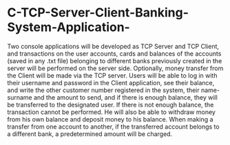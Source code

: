 # C-TCP-Server-Client-Banking-System-Application-
Two console applications will be developed as TCP Server and TCP Client, and transactions on the user accounts, cards and balances of the accounts (saved in any .txt file) belonging to different banks previously created in the server will be performed on the server side.  Optionally, money transfer from the Client will be made via the TCP server. Users will be able to log in with their username and password in the Client application, see their balance, and write the other customer number registered in the system, their name-surname and the amount to send, and if there is enough balance, they will be transferred to the designated user. If there is not enough balance, the transaction cannot be performed. He will also be able to withdraw money from his own balance and deposit money to his balance. When making a transfer from one account to another, if the transferred account belongs to a different bank, a predetermined amount will be charged.
